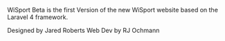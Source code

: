 WiSport Beta is the first Version of the new  WiSport website based on the Laravel 4 framework.

Designed by Jared Roberts
Web Dev by RJ Ochmann
